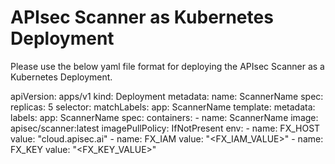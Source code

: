 # APIsec Scanner as Kubernetes Deployment

Please use the below yaml file format for deploying the APIsec Scanner as a Kubernetes Deployment.

apiVersion: apps/v1
kind: Deployment
metadata:
 name: ScannerName
spec:
 replicas: 5
 selector:
   matchLabels:
     app: ScannerName
 template:
   metadata:
     labels:
       app: ScannerName
   spec:
     containers:
       - name: ScannerName
         image: apisec/scanner:latest
         imagePullPolicy: IfNotPresent
         env:
         - name: FX_HOST
           value: "cloud.apisec.ai"
         - name: FX_IAM
           value: "<FX_IAM_VALUE>"
         - name: FX_KEY
           value: "<FX_KEY_VALUE>"
